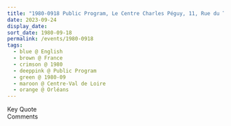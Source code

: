 ```yaml
---
title: "1980-0918 Public Program, Le Centre Charles Péguy, 11, Rue du Tabour, Orléans, Centre-Val de Loire, France"
date: 2023-09-24
display_date: 
sort_date: 1980-09-18
permalink: /events/1980-0918
tags:
  - blue @ English
  - brown @ France
  - crimson @ 1980
  - deeppink @ Public Program
  - green @ 1980-09
  - maroon @ Centre-Val de Loire
  - orange @ Orléans
---
```


<wave-list>
  <list-title color="green" width="75">Key Quote</list-title>
  <list-item color="BlanchedAlmond"  width="200"></list-item>
  <list-item color="Lavender"></list-item>
  <list-item color="BlanchedAlmond"></list-item>
</wave-list>

<br>

<wave-list>
  <list-title color="green" width="75">Comments</list-title>
  <list-item color="BlanchedAlmond"  width="200"></list-item>
  <list-item color="Lavender"></list-item>
  <list-item color="BlanchedAlmond"></list-item>
</wave-list>